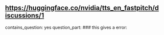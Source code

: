 ## https://huggingface.co/nvidia/tts_en_fastpitch/discussions/1

contains_question: yes
question_part: ###  this gives a error: